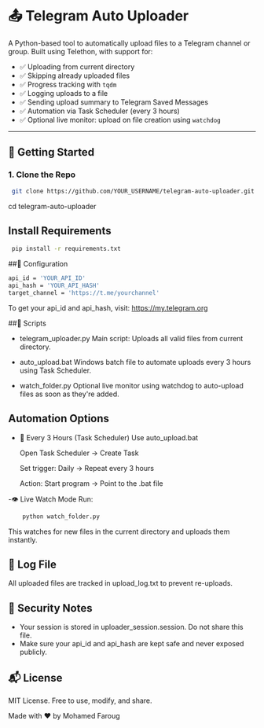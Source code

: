 # 📤 Telegram Auto Uploader

A Python-based tool to automatically upload files to a Telegram channel or group. Built using Telethon, with support for:

- ✅ Uploading from current directory
- ✅ Skipping already uploaded files
- ✅ Progress tracking with `tqdm`
- ✅ Logging uploads to a file
- ✅ Sending upload summary to Telegram Saved Messages
- ✅ Automation via Task Scheduler (every 3 hours)
- ✅ Optional live monitor: upload on file creation using `watchdog`

---

## 🚀 Getting Started

### 1. Clone the Repo

```bash
 git clone https://github.com/YOUR_USERNAME/telegram-auto-uploader.git
```
  cd telegram-auto-uploader
## Install Requirements
 ```bash
  pip install -r requirements.txt
```

##🔧 Configuration
  ```bash
  api_id = 'YOUR_API_ID'
  api_hash = 'YOUR_API_HASH'
  target_channel = 'https://t.me/yourchannel'
```
To get your api_id and api_hash, visit: https://my.telegram.org


##📜 Scripts
- telegram_uploader.py
Main script: Uploads all valid files from current directory.

- auto_upload.bat
Windows batch file to automate uploads every 3 hours using Task Scheduler.

- watch_folder.py
Optional live monitor using watchdog to auto-upload files as soon as they're added.


## Automation Options
- 🔁 Every 3 Hours (Task Scheduler)
   Use auto_upload.bat
   
   Open Task Scheduler → Create Task
   
   Set trigger: Daily → Repeat every 3 hours
   
   Action: Start program → Point to the .bat file

-👁️ Live Watch Mode
Run:
```bash
    python watch_folder.py
```
This watches for new files in the current directory and uploads them instantly.


## 📄 Log File
 All uploaded files are tracked in upload_log.txt to prevent re-uploads.

## 🔐 Security Notes
- Your session is stored in uploader_session.session. Do not share this file.
- Make sure your api_id and api_hash are kept safe and never exposed publicly.

## 📬 License
MIT License. Free to use, modify, and share.

Made with ❤️ by Mohamed Faroug



